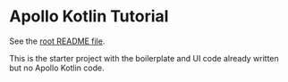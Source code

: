 # Apollo Kotlin Tutorial

See the [root README file](../../README.md).

This is the starter project with the boilerplate and UI code already written but no Apollo Kotlin code. 

